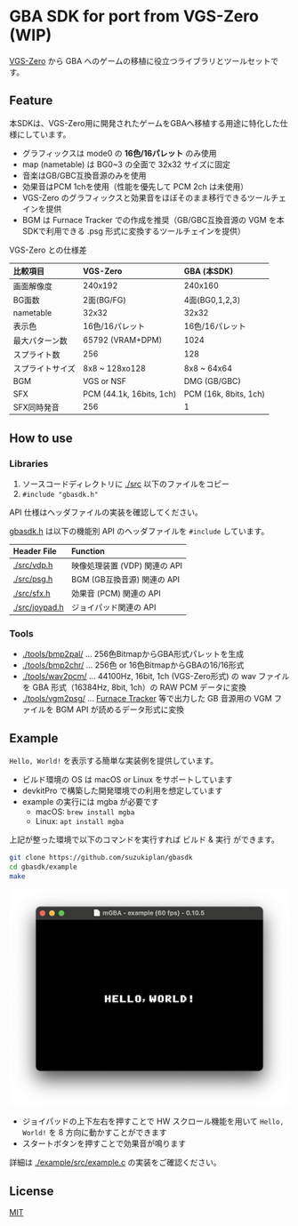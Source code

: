 # GBA SDK for port from VGS-Zero (WIP)

[VGS-Zero](https://github.com/suzukiplan/vgszero) から GBA へのゲームの移植に役立つライブラリとツールセットです。

## Feature

本SDKは、VGS-Zero用に開発されたゲームをGBAへ移植する用途に特化した仕様にしています。

- グラフィックスは mode0 の **16色/16パレット** のみ使用
- map (nametable) は BG0~3 の全面で 32x32 サイズに固定
- 音楽はGB/GBC互換音源のみを使用
- 効果音はPCM 1chを使用（性能を優先して PCM 2ch は未使用）
- VGS-Zero のグラフィックスと効果音をほぼそのまま移行できるツールチェインを提供
- BGM は Furnace Tracker での作成を推奨（GB/GBC互換音源の VGM を本SDKで利用できる .psg 形式に変換するツールチェインを提供）

VGS-Zero との仕様差

|比較項目|VGS-Zero|GBA (本SDK)|
|:-|:-|:-|
|画面解像度| 240x192 | 240x160 |
|BG面数| 2面(BG/FG) | 4面(BG0,1,2,3) |
|nametable| 32x32 | 32x32 |
|表示色| 16色/16パレット | 16色/16パレット |
|最大パターン数|65792 (VRAM+DPM)|1024|
|スプライト数|256|128|
|スプライトサイズ|8x8 ~ 128xo128|8x8 ~ 64x64|
|BGM|VGS or NSF|DMG (GB/GBC)|
|SFX|PCM (44.1k, 16bits, 1ch)|PCM (16k, 8bits, 1ch)|
|SFX同時発音|256|1|

## How to use

### Libraries

1. ソースコードディレクトリに [./src](./src) 以下のファイルをコピー
2. `#include "gbasdk.h"`

API 仕様はヘッダファイルの実装を確認してください。

[gbasdk.h](./src/gbasdk.h) は以下の機能別 API のヘッダファイルを `#include` しています。

|Header File|Function|
|:-----|:-------|
|[./src/vdp.h](./src/vdp.h)|映像処理装置 (VDP) 関連の API|
|[./src/psg.h](./src/psg.h)|BGM (GB互換音源) 関連の API|
|[./src/sfx.h](./src/sfx.h)|効果音 (PCM) 関連の API|
|[./src/joypad.h](./src/joypad.h)|ジョイパッド関連の API|

### Tools

- [./tools/bmp2pal/](./tools/bmp2pal/) ... 256色BitmapからGBA形式パレットを生成
- [./tools/bmp2chr/](./tools/bmp2chr/) ... 256色 or 16色BitmapからGBAの16/16形式
- [./tools/wav2pcm/](./tools/wav2pcm/) ... 44100Hz, 16bit, 1ch (VGS-Zero形式) の wav ファイルを GBA 形式（16384Hz, 8bit, 1ch）の RAW PCM データに変換
- [./tools/vgm2psg/](./tools/vgm2psg/) ... [Furnace Tracker](https://github.com/tildearrow/furnace) 等で出力した GB 音源用の VGM ファイルを BGM API が読めるデータ形式に変換

## Example

`Hello, World!` を表示する簡単な実装例を提供しています。

- ビルド環境の OS は macOS or Linux をサポートしています
- devkitPro で構築した開発環境での利用を想定しています
- example の実行には mgba が必要です
  - macOS: `brew install mgba`
  - Linux: `apt install mgba`

上記が整った環境で以下のコマンドを実行すれば ビルド & 実行 ができます。

```bash
git clone https://github.com/suzukiplan/gbasdk
cd gbasdk/example
make
```

![preview](preview.png)

- ジョイパッドの上下左右を押すことで HW スクロール機能を用いて `Hello, World!` を 8 方向に動かすことができます
- スタートボタンを押すことで効果音が鳴ります

詳細は [./example/src/example.c](./example/src/example.c) の実装をご確認ください。

## License

[MIT](LICENSE.txt)
